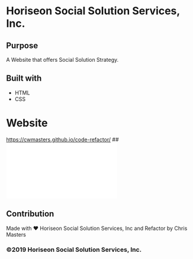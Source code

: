# Horiseon Social Solution Services, Inc.

## Purpose
A Website that offers Social Solution Strategy.

## Built with
* HTML
* CSS

# Website
https://cwmasters.github.io/code-refactor/
##![alt text](file:///Users/chrismasters/Desktop/projects/code-refactor/index.html)

## Contribution
Made with ❤️ Horiseon Social Solution Services, Inc and Refactor by Chris Masters

### ©2019 Horiseon Social Solution Services, Inc.
